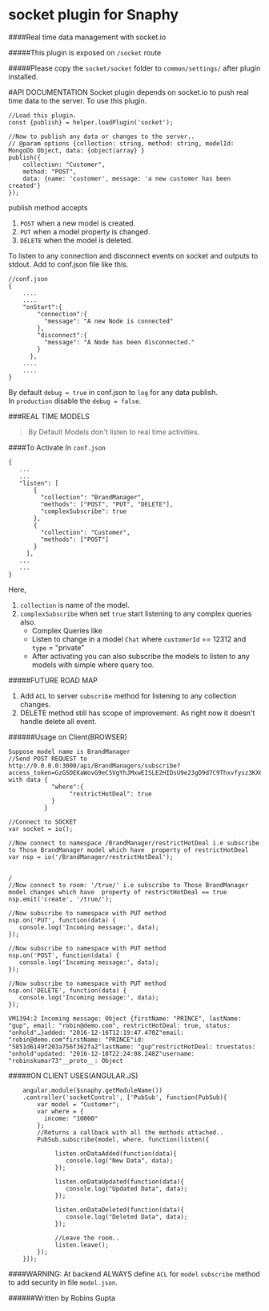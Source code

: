 # socket plugin for Snaphy


####Real time data management with socket.io

#####This plugin is exposed on  `/socket` route

#####Please copy the `socket/socket` folder to `common/settings/` after plugin installed.



#API DOCUMENTATION
Socket plugin depends on socket.io to push real time data to the server.
To use this plugin.
```
//Load this plugin.
const {publish} = helper.loadPlugin('socket');

//Now to publish any data or changes to the server..
// @param options {collection: string, method: string, modelId: MongoDb Object, data: {object|array} } 
publish({
    collection: "Customer",
    method: "POST",
    data: {name: 'customer', message: 'a new customer has been created'}
});
```

publish method accepts 
1) `POST` when a new model is created.
2) `PUT` when a model property is changed.
3) `DELETE` when the model is deleted.


To listen to any connection and disconnect events on socket and outputs to stdout. Add  to conf.json file like this.
```
//conf.json
{
    ....
    ....
    "onStart":{
        "connection":{
          "message": "A new Node is connected" 
        },
        "disconnect":{
          "message": "A Node has been disconnected."
        }
      },
    ....
    ....      
}      
```

By default `debug = true` in conf.json to `log` for any data publish.  
In `production` disable the `debug = false`.  

###REAL TIME MODELS
>By Default Models don't listen to real time activities.  

####To Activate
In `conf.json`
```
{
   ...
   ... 
   "listen": [
       {
         "collection": "BrandManager",
         "methods": ["POST", "PUT", "DELETE"],
         "complexSubscribe": true
       },
       {
         "collection": "Customer",
         "methods": ["POST"]
       }
     ],
   ... 
   ...
}
```

Here,  
 1. `collection` is name of the model.
 2. `complexSubscribe` when set `true` start listening to any complex queries also.
    - Complex Queries like  
    - Listen to change in a model `Chat` where `customerId` == 12312 and `type` = "private"  
    - After activating you can also subscribe the models to listen to any models with simple where query too.



#####FUTURE ROAD MAP
 1. Add `ACL` to server `subscribe` method for listening to any collection changes. 
 2. DELETE method still has scope of improvement. As right now it doesn't handle delete all event.




######Usage on Client(BROWSER)
```
Suppose model name is BrandManager
//Send POST REQUEST to http://0.0.0.0:3000/api/BrandManagers/subscribe?access_token=GzGSDEKaWovG9eCSVgYhJMxwEISLE2HIDsU9e23gD9d7C9Thxvfysz3KX6UQUyDM 
with data {
            "where":{
            	 "restrictHotDeal": true
            }
          }

//Connect to SOCKET
var socket = io();

//Now connect to namespace /BrandManager/restrictHotDeal i.e subscribe to Those BrandManager model which have  property of restrictHotDeal
var nsp = io('/BrandManager/restrictHotDeal');


/
//Now connect to room: '/true/' i.e subscribe to Those BrandManager model changes which have  property of restrictHotDeal == true
nsp.emit('create', '/true/');

//Now subscribe to namespace with PUT method 
nsp.on('PUT', function(data) {
   console.log('Incoming message:', data);
});

//Now subscribe to namespace with PUT method 
nsp.on('POST', function(data) {
   console.log('Incoming message:', data);
});

//Now subscribe to namespace with PUT method 
nsp.on('DELETE', function(data) {
   console.log('Incoming message:', data);
});

VM1394:2 Incoming message: Object {firstName: "PRINCE", lastName: "gup", email: "robin@demo.com", restrictHotDeal: true, status: "onhold"…}added: "2016-12-16T12:19:47.470Z"email: "robin@demo.com"firstName: "PRINCE"id: "5851d6149f203a756f362fa2"lastName: "gup"restrictHotDeal: truestatus: "onhold"updated: "2016-12-18T22:24:08.248Z"username: "robinskumar73"__proto__: Object
```


#####ON CLIENT USES(ANGULAR.JS)
```
    angular.module($snaphy.getModuleName())
    .controller('socketControl', ['PubSub', function(PubSub){
        var model = "Customer";
        var where = {
          income: "10000"
        };
        //Returns a callback with all the methods attached..
        PubSub.subscribe(model, where, function(listen){
            
             listen.onDataAdded(function(data){
                console.log("New Data", data);
             });   
             
             listen.onDataUpdated(function(data){
                console.log("Updated Data", data);
             });    
             
             listen.onDataDeleted(function(data){
                console.log("Deleted Data", data);
             });
                    
             //Leave the room..
             listen.leave();
        });
    }]);
```

####WARNING: At backend ALWAYS define `ACL` for `model` `subscribe` method to add security in file `model.json`.


######Written by Robins Gupta

